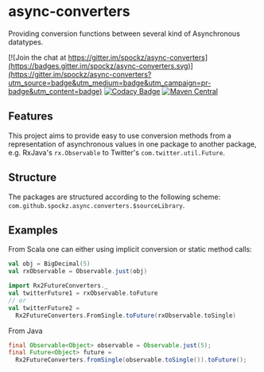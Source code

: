 # async-converters
Providing conversion functions between several kind of Asynchronous datatypes. 

[![Join the chat at https://gitter.im/spockz/async-converters](https://badges.gitter.im/spockz/async-converters.svg)](https://gitter.im/spockz/async-converters?utm_source=badge&utm_medium=badge&utm_campaign=pr-badge&utm_content=badge) [![Codacy Badge](https://api.codacy.com/project/badge/grade/6fe4148741334f5dae2dbf571462e741)](https://www.codacy.com/app/github_9/async-converters) [![Maven Central](https://maven-badges.herokuapp.com/maven-central/com.github.spockz/async-converters_2.11/badge.svg)](https://maven-badges.herokuapp.com/maven-central/com.github.spockz/async-converters_2.11)

## Features

This project aims to provide easy to use conversion methods from a
representation of asynchronous values in one package to another package,
e.g. RxJava's `rx.Observable` to Twitter's `com.twitter.util.Future`.

## Structure

The packages are structured according to the following scheme: 
`com.github.spockz.async.converters.$sourceLibrary`.

## Examples

From Scala one can either using implicit conversion or static method
calls:

```scala
val obj = BigDecimal(5)
val rxObservable = Observable.just(obj)

import Rx2FutureConverters._
val twitterFuture1 = rxObservable.toFuture
// or
val twitterFuture2 =
  Rx2FutureConverters.FromSingle.toFuture(rxObservable.toSingle)
```

From Java
```java
final Observable<Object> observable = Observable.just(5);
final Future<Object> future = 
  Rx2FutureConverters.fromSingle(observable.toSingle()).toFuture();
```
